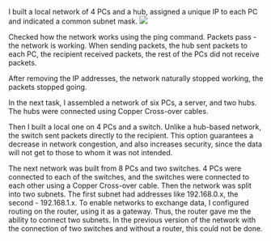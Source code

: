 I built a local network of 4 PCs and a hub, assigned a unique IP to each PC and indicated a common subnet mask. 
<img src="https://github.com/berkutov-stas/DevOps_online_Kiev_2021Q1/blob/main/m4/task4.1/4 pc net.png">

Checked how the network works using the ping command. 
Packets pass - the network is working. When sending packets, the hub sent packets to each PC, the recipient received packets, the rest of the PCs did not receive packets.

After removing the IP addresses, the network naturally stopped working, the packets stopped going.

In the next task, I assembled a network of six PCs, a server, and two hubs. The hubs were connected using Copper Cross-over cables.

Then I built a local one on 4 PCs and a switch. Unlike a hub-based network, the switch sent packets directly to the recipient. This option guarantees a decrease in network congestion, and also increases security, since the data will not get to those to whom it was not intended.

The next network was built from 8 PCs and two switches. 4 PCs were connected to each of the switches, and the switches were connected to each other using a Copper Cross-over cable. Then the network was split into two subnets. The first subnet had addresses like 192.168.0.x, the second - 192.168.1.x. To enable networks to exchange data, I configured routing on the router, using it as a gateway. Thus, the router gave me the ability to connect two subnets. In the previous version of the network with the connection of two switches and without a router, this could not be done.
